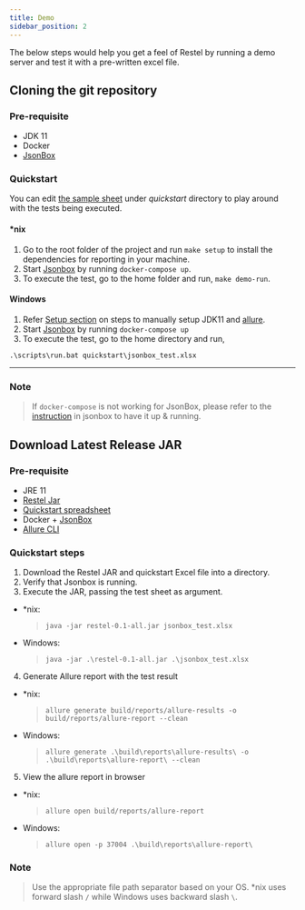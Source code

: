 ```yaml
---
title: Demo
sidebar_position: 2
---
```


The below steps would help you get a feel of Restel by running a demo server and test it with a pre-written excel file.

## Cloning the git repository

### Pre-requisite
- JDK 11
- Docker
- [JsonBox](https://github.com/vasanthv/jsonbox)

### Quickstart

You can edit [the sample sheet](https://github.com/techconative/Restel/blob/main/quickstart/jsonbox_test.xlsx) under *quickstart* directory to play around with the tests being executed.

#### *nix

1. Go to the root folder of the project and run `make setup` to install the dependencies for reporting in your machine.
2. Start [Jsonbox](https://github.com/vasanthv/jsonbox) by running `docker-compose up`.
3. To execute the test, go to the home folder and run, `make demo-run`.

#### Windows 

1. Refer [Setup section](up_and_running#for-windows-and-systems-where-the-given-makefile-doesnt-work) on steps to manually setup JDK11 and [allure](https://docs.qameta.io/allure/#_installing_a_commandline).
2. Start [Jsonbox](https://github.com/vasanthv/jsonbox) by running `docker-compose up`
3. To execute the test, go to the home directory and run,
```
.\scripts\run.bat quickstart\jsonbox_test.xlsx
```

---
### Note
> If `docker-compose` is not working for JsonBox, please refer to the [instruction](https://github.com/vasanthv/jsonbox#how-to-run-locally) in jsonbox to have it up & running.


## Download Latest Release JAR

### Pre-requisite
- JRE 11
- [Restel Jar](https://github.com/techconative/Restel/releases/latest)
- [Quickstart spreadsheet](https://github.com/techconative/Restel/blob/main/quickstart/jsonbox_test.xlsx)
- Docker + [JsonBox](https://github.com/vasanthv/jsonbox)
- [Allure CLI](https://docs.qameta.io/allure/#_installing_a_commandline)

### Quickstart steps

1. Download the Restel JAR and quickstart Excel file into a directory.
2. Verify that Jsonbox is running.
3. Execute the JAR, passing the test sheet as argument.
- *nix:
    > `java -jar restel-0.1-all.jar jsonbox_test.xlsx`
- Windows:
    > `java -jar .\restel-0.1-all.jar .\jsonbox_test.xlsx`
4. Generate Allure report with the test result
- *nix:
    > `allure generate build/reports/allure-results -o build/reports/allure-report --clean`
- Windows:
    > `allure generate .\build\reports\allure-results\ -o .\build\reports\allure-report\ --clean`
5. View the allure report in browser
- *nix:
    > `allure open build/reports/allure-report`
- Windows:
    > `allure open -p 37004 .\build\reports\allure-report\`

### Note
> Use the appropriate file path separator based on your OS. *nix uses forward slash `/` while Windows uses backward slash `\`.